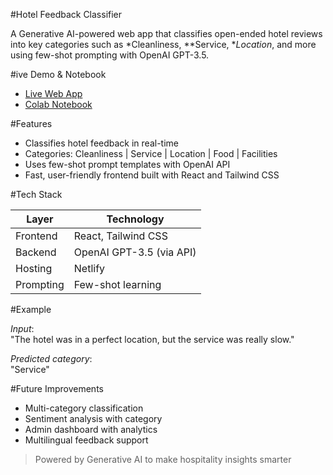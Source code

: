 #Hotel Feedback Classifier

A Generative AI-powered web app that classifies open-ended hotel reviews into key categories such as *Cleanliness, **Service, **Location*, and more using few-shot prompting with OpenAI GPT-3.5.

#ive Demo & Notebook

- [Live Web App](https://tourmaline-florentine-2b495a.netlify.app/)
- [Colab Notebook](https://colab.research.google.com/drive/1dAhLCPLHOxzdMhuyIHff73d-TI2KoSL6?usp=sharing)


#Features

- Classifies hotel feedback in real-time  
- Categories: Cleanliness | Service | Location | Food | Facilities  
- Uses few-shot prompt templates with OpenAI API  
- Fast, user-friendly frontend built with React and Tailwind CSS


#Tech Stack

| Layer       | Technology            |
|-------------|------------------------|
| Frontend    | React, Tailwind CSS    |
| Backend     | OpenAI GPT-3.5 (via API) |
| Hosting     | Netlify                |
| Prompting   | Few-shot learning      |


#Example

*Input*:  
"The hotel was in a perfect location, but the service was really slow."

*Predicted category*:  
"Service"


#Future Improvements

- Multi-category classification  
- Sentiment analysis with category  
- Admin dashboard with analytics  
- Multilingual feedback support  


> Powered by Generative AI to make hospitality insights smarter 
